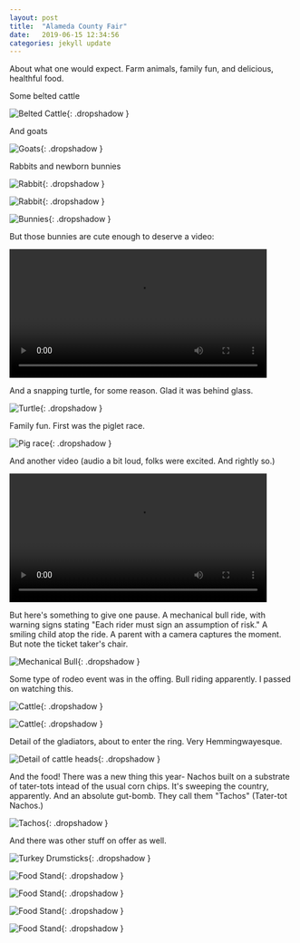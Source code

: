 ```yaml
---
layout: post
title:  "Alameda County Fair"
date:   2019-06-15 12:34:56
categories: jekyll update
---
```

About what one would expect.  Farm animals, family fun, and delicious, healthful food.

Some belted cattle

![Belted Cattle](/images/2019-06-15-county-fair/belted_cattle.jpeg){: .dropshadow }

And goats

![Goats](/images/2019-06-15-county-fair/goats.jpeg){: .dropshadow }

Rabbits and newborn bunnies

![Rabbit](/images/2019-06-15-county-fair/bunny-1.jpeg){: .dropshadow }

![Rabbit](/images/2019-06-15-county-fair/bunny-2.jpeg){: .dropshadow }

![Bunnies](/images/2019-06-15-county-fair/bunny-3.jpeg){: .dropshadow }

But those bunnies are cute enough to deserve a video:

<video controls="true" width="90%">
  <source src="/images/2019-06-15-county-fair/bunnies.mp4" type="video/mp4">
  <source src="/images/2019-06-15-county-fair/bunnies.webm" type="video/webm">
Your browser does not support the video tag.
</video>  

And a snapping turtle, for some reason.  Glad it was behind glass.

![Turtle](/images/2019-06-15-county-fair/turtle.jpeg){: .dropshadow }

Family fun.  First was the piglet race.

![Pig race](/images/2019-06-15-county-fair/fun-1.jpeg){: .dropshadow }

And another video (audio a bit loud, folks were excited.  And rightly so.)

<video controls="true" width="90%">
  <source src="/images/2019-06-15-county-fair/pig_race.mp4" type="video/mp4">
  <source src="/images/2019-06-15-county-fair/pig_race.webm" type="video/webm">
Your browser does not support the video tag.
</video>  

But here's something to give one pause.  A mechanical bull ride, with warning signs
stating "Each rider must sign an assumption of risk."  A smiling child atop the ride.
A parent with a camera captures the moment.
But note the ticket taker's chair.

![Mechanical Bull](/images/2019-06-15-county-fair/fun-2.jpeg){: .dropshadow }

Some type of rodeo event was in the offing.  Bull riding apparently.  I passed
on watching this.

![Cattle](/images/2019-06-15-county-fair/rodeo-1.jpeg){: .dropshadow }

![Cattle](/images/2019-06-15-county-fair/rodeo-2.jpeg){: .dropshadow }

Detail of the gladiators, about to enter the ring.  Very Hemmingwayesque.

![Detail of cattle heads](/images/2019-06-15-county-fair/rodeo-3.jpeg){: .dropshadow }

And the food!  There was a new thing this year- Nachos built on a substrate of
tater-tots intead of the usual corn chips.  It's sweeping the country, apparently.  And
an absolute gut-bomb.  They call them "Tachos" (Tater-tot Nachos.)

![Tachos](/images/2019-06-15-county-fair/food-1.jpeg){: .dropshadow }

And there was other stuff on offer as well.

![Turkey Drumsticks](/images/2019-06-15-county-fair/food-2.jpeg){: .dropshadow }

![Food Stand](/images/2019-06-15-county-fair/stand-1.jpeg){: .dropshadow }

![Food Stand](/images/2019-06-15-county-fair/stand-2.jpeg){: .dropshadow }

![Food Stand](/images/2019-06-15-county-fair/stand-3.jpeg){: .dropshadow }

![Food Stand](/images/2019-06-15-county-fair/stand-4.jpeg){: .dropshadow }